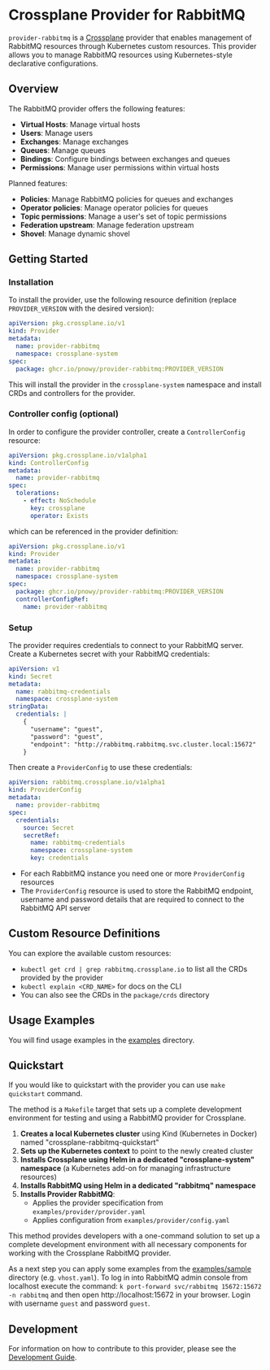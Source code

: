 # Crossplane Provider for RabbitMQ

`provider-rabbitmq` is a [Crossplane](https://crossplane.io/) provider that enables management of RabbitMQ resources through Kubernetes custom resources. This
provider allows you to manage RabbitMQ resources using Kubernetes-style declarative configurations.

## Overview

The RabbitMQ provider offers the following features:

- **Virtual Hosts**: Manage virtual hosts
- **Users**: Manage users
- **Exchanges**: Manage exchanges
- **Queues**: Manage queues
- **Bindings**: Configure bindings between exchanges and queues
- **Permissions**: Manage user permissions within virtual hosts

Planned features:

- **Policies**: Manage RabbitMQ policies for queues and exchanges
- **Operator policies**: Manage operator policies for queues
- **Topic permissions**: Manage a user's set of topic permissions
- **Federation upstream**: Manage federation upstream
- **Shovel**: Manage dynamic shovel

## Getting Started

### Installation

To install the provider, use the following resource definition (replace `PROVIDER_VERSION` with the desired version):

```yaml
apiVersion: pkg.crossplane.io/v1
kind: Provider
metadata:
  name: provider-rabbitmq
  namespace: crossplane-system
spec:
  package: ghcr.io/pnowy/provider-rabbitmq:PROVIDER_VERSION
```

This will install the provider in the `crossplane-system` namespace and install CRDs and controllers for the provider.

### Controller config (optional)

In order to configure the provider controller, create a `ControllerConfig` resource:

```yaml
apiVersion: pkg.crossplane.io/v1alpha1
kind: ControllerConfig
metadata:
  name: provider-rabbitmq
spec:
  tolerations:
    - effect: NoSchedule
      key: crossplane
      operator: Exists
```

which can be referenced in the provider definition:

```yaml
apiVersion: pkg.crossplane.io/v1
kind: Provider
metadata:
  name: provider-rabbitmq
  namespace: crossplane-system
spec:
  package: ghcr.io/pnowy/provider-rabbitmq:PROVIDER_VERSION
  controllerConfigRef:
    name: provider-rabbitmq
```

### Setup

The provider requires credentials to connect to your RabbitMQ server. Create a Kubernetes secret with your RabbitMQ credentials:

```yaml
apiVersion: v1
kind: Secret
metadata:
  name: rabbitmq-credentials
  namespace: crossplane-system
stringData:
  credentials: |
    {
      "username": "guest",
      "password": "guest",
      "endpoint": "http://rabbitmq.rabbitmq.svc.cluster.local:15672"
    }
```

Then create a `ProviderConfig` to use these credentials:

```yaml
apiVersion: rabbitmq.crossplane.io/v1alpha1
kind: ProviderConfig
metadata:
  name: provider-rabbitmq
spec:
  credentials:
    source: Secret
    secretRef:
      name: rabbitmq-credentials
      namespace: crossplane-system
      key: credentials
```

- For each RabbitMQ instance you need one or more `ProviderConfig` resources
- The `ProviderConfig` resource is used to store the RabbitMQ endpoint, username and password details that are required to connect to the RabbitMQ API server

## Custom Resource Definitions

You can explore the available custom resources:

- `kubectl get crd | grep rabbitmq.crossplane.io` to list all the CRDs provided by the provider
- `kubectl explain <CRD_NAME>` for docs on the CLI
- You can also see the CRDs in the `package/crds` directory

## Usage Examples

You will find usage examples in the [examples](examples) directory.

## Quickstart

If you would like to quickstart with the provider you can use `make quickstart` command.

The method is a `Makefile` target that sets up a complete development environment for testing and using a RabbitMQ provider for Crossplane.

1. **Creates a local Kubernetes cluster** using Kind (Kubernetes in Docker) named "crossplane-rabbitmq-quickstart"
2. **Sets up the Kubernetes context** to point to the newly created cluster
3. **Installs Crossplane using Helm in a dedicated "crossplane-system" namespace** (a Kubernetes add-on for managing infrastructure resources)
4. **Installs RabbitMQ using Helm in a dedicated "rabbitmq" namespace**
5. **Installs Provider RabbitMQ**:
    - Applies the provider specification from `examples/provider/provider.yaml`
    - Applies configuration from `examples/provider/config.yaml`

This method provides developers with a one-command solution to set up a complete development environment with all necessary components for working with the
Crossplane RabbitMQ provider.

As a next step you can apply some examples from the [examples/sample](examples/sample) directory (e.g. `vhost.yaml`). To log in into RabbitMQ admin
console from localhost execute the command: `k port-forward svc/rabbitmq 15672:15672 -n rabbitmq` and then open http://localhost:15672 in your browser. Login
with username `guest` and password `guest`.

## Development

For information on how to contribute to this provider, please see the [Development Guide](DEVELOPMENT.md).
